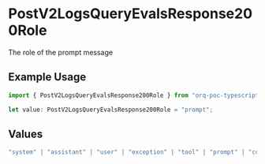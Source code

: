 # PostV2LogsQueryEvalsResponse200Role

The role of the prompt message

## Example Usage

```typescript
import { PostV2LogsQueryEvalsResponse200Role } from "orq-poc-typescript-multi-env-version/models/operations";

let value: PostV2LogsQueryEvalsResponse200Role = "prompt";
```

## Values

```typescript
"system" | "assistant" | "user" | "exception" | "tool" | "prompt" | "correction" | "expected_output"
```